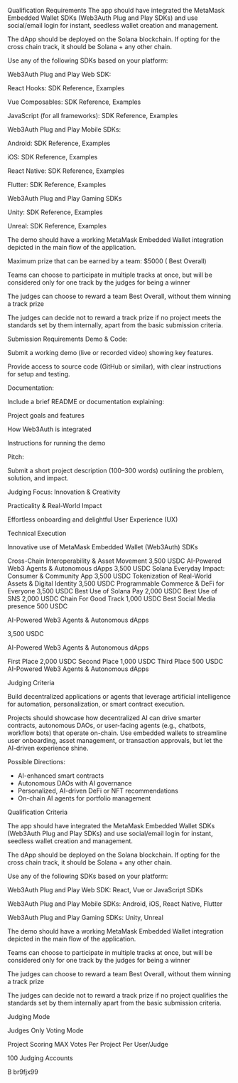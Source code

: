 Qualification Requirements
The app should have integrated the MetaMask Embedded Wallet SDKs (Web3Auth Plug and Play SDKs) and use social/email login for instant, seedless wallet creation and management.

The dApp should be deployed on the Solana blockchain. If opting for the cross chain track, it should be Solana + any other chain.

Use any of the following SDKs based on your platform:

Web3Auth Plug and Play Web SDK:

React Hooks: SDK Reference, Examples

Vue Composables: SDK Reference, Examples

JavaScript (for all frameworks): SDK Reference, Examples

Web3Auth Plug and Play Mobile SDKs:

Android: SDK Reference, Examples

iOS: SDK Reference, Examples

React Native: SDK Reference, Examples

Flutter: SDK Reference, Examples

Web3Auth Plug and Play Gaming SDKs

Unity: SDK Reference, Examples

Unreal: SDK Reference, Examples

The demo should have a working MetaMask Embedded Wallet integration depicted in the main flow of the application.

Maximum prize that can be earned by a team: $5000 ( Best Overall)

Teams can choose to participate in multiple tracks at once, but will be considered only for one track by the judges for being a winner

The judges can choose to reward a team Best Overall, without them winning a track prize

The judges can decide not to reward a track prize if no project meets the standards set by them internally, apart from the basic submission criteria.

Submission Requirements
Demo & Code:

Submit a working demo (live or recorded video) showing key features.

Provide access to source code (GitHub or similar), with clear instructions for setup and testing.

Documentation:

Include a brief README or documentation explaining:

Project goals and features

How Web3Auth is integrated

Instructions for running the demo

Pitch:

Submit a short project description (100–300 words) outlining the problem, solution, and impact.

Judging Focus:
Innovation & Creativity

Practicality & Real-World Impact

Effortless onboarding and delightful User Experience (UX)

Technical Execution

Innovative use of MetaMask Embedded Wallet (Web3Auth) SDKs

Cross-Chain Interoperability & Asset Movement
3,500 USDC
AI-Powered Web3 Agents & Autonomous dApps
3,500 USDC
Solana Everyday Impact: Consumer & Community App
3,500 USDC
Tokenization of Real-World Assets & Digital Identity
3,500 USDC
Programmable Commerce & DeFi for Everyone
3,500 USDC
Best Use of Solana Pay
2,000 USDC
Best Use of SNS
2,000 USDC
Chain For Good Track
1,000 USDC
Best Social Media presence
500 USDC


AI-Powered Web3 Agents & Autonomous dApps

3,500 USDC

AI-Powered Web3 Agents & Autonomous dApps

First Place
2,000 USDC
Second Place
1,000 USDC
Third Place
500 USDC
AI-Powered Web3 Agents & Autonomous dApps

Judging Criteria

Build decentralized applications or agents that leverage artificial intelligence for automation, personalization, or smart contract execution.

Projects should showcase how decentralized AI can drive smarter contracts, autonomous DAOs, or user-facing agents (e.g., chatbots, workflow bots) that operate on-chain. Use embedded wallets to streamline user onboarding, asset management, or transaction approvals, but let the AI-driven experience shine.

Possible Directions:
- AI-enhanced smart contracts
- Autonomous DAOs with AI governance
- Personalized, AI-driven DeFi or NFT recommendations
- On-chain AI agents for portfolio management

Qualification Criteria

The app should have integrated the MetaMask Embedded Wallet SDKs (Web3Auth Plug and Play SDKs) and use social/email login for instant, seedless wallet creation and management.

The dApp should be deployed on the Solana blockchain. If opting for the cross chain track, it should be Solana + any other chain.

Use any of the following SDKs based on your platform:

Web3Auth Plug and Play Web SDK: React, Vue or JavaScript SDKs

Web3Auth Plug and Play Mobile SDKs: Android, iOS, React Native, Flutter

Web3Auth Plug and Play Gaming SDKs: Unity, Unreal

The demo should have a working MetaMask Embedded Wallet integration depicted in the main flow of the application.

Teams can choose to participate in multiple tracks at once, but will be considered only for one track by the judges for being a winner

The judges can choose to reward a team Best Overall, without them winning a track prize

The judges can decide not to reward a track prize if no project qualifies the standards set by them internally apart from the basic submission criteria.

Judging Mode

Judges Only
Voting Mode

Project Scoring
MAX Votes Per Project Per User/Judge

100
Judging Accounts

B
br9fjx99
